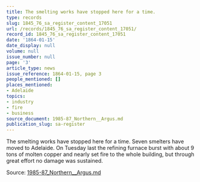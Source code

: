 ```yaml
---
title: The smelting works have stopped here for a time.
type: records
slug: 1845_76_sa_register_content_17051
url: /records/1845_76_sa_register_content_17051/
record_id: 1845_76_sa_register_content_17051
date: '1864-01-15'
date_display: null
volume: null
issue_number: null
page: '3'
article_type: news
issue_reference: 1864-01-15, page 3
people_mentioned: []
places_mentioned:
- Adelaide
topics:
- industry
- fire
- business
source_document: 1985-87_Northern__Argus.md
publication_slug: sa-register
---
```


The smelting works have stopped here for a time.  Seven smelters have moved to Adelaide.  On Tuesday last the refining furnace burst with about 9 tons of molten copper and nearly set fire to the whole building, but through great effort no damage was sustained.

Source: [1985-87_Northern__Argus.md](/downloads/markdown/1985-87_Northern__Argus.md)
